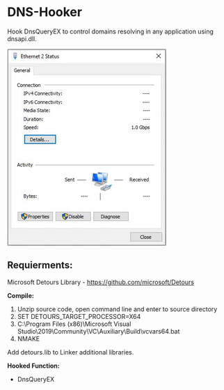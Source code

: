 # DNS-Hooker
Hook DnsQueryEX to control domains resolving in any application using dnsapi.dll.

![alt text](https://raw.githubusercontent.com/proxytype/UI-Injection-Text/main/overwrite_interface.JPG)

## Requierments:
Microsoft Detours Library - https://github.com/microsoft/Detours

**Compile:**
1. Unzip source code, open command line and enter to source directory
2. SET DETOURS_TARGET_PROCESSOR=X64
3. C:\Program Files (x86)\Microsoft Visual Studio\2019\Community\VC\Auxiliary\Build\vcvars64.bat
4. NMAKE

Add detours.lib to Linker additional libraries.

**Hooked Function:**
- DnsQueryEX <br>

